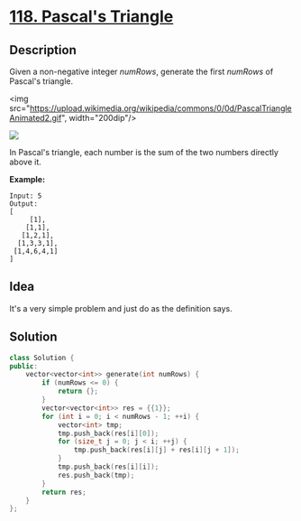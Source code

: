 # [118. Pascal's Triangle](https://leetcode.com/problems/pascals-triangle/description/)

## Description

Given a non-negative integer *numRows*, generate the first *numRows* of Pascal's triangle.

<img src="https://upload.wikimedia.org/wikipedia/commons/0/0d/PascalTriangleAnimated2.gif", width="200dip"/>

![](https://upload.wikimedia.org/wikipedia/commons/0/0d/PascalTriangleAnimated2.gif")

In Pascal's triangle, each number is the sum of the two numbers directly above it.

**Example:**

```
Input: 5
Output:
[
     [1],
    [1,1],
   [1,2,1],
  [1,3,3,1],
 [1,4,6,4,1]
]
```

## Idea

It's a very simple problem and just do as the definition says.

## Solution

```cpp
class Solution {
public:
    vector<vector<int>> generate(int numRows) {
        if (numRows <= 0) {
            return {};
        }
        vector<vector<int>> res = {{1}};
        for (int i = 0; i < numRows - 1; ++i) {
            vector<int> tmp;
            tmp.push_back(res[i][0]);
            for (size_t j = 0; j < i; ++j) {
                tmp.push_back(res[i][j] + res[i][j + 1]);
            }
            tmp.push_back(res[i][i]);
            res.push_back(tmp);
        }
        return res;
    }
};
```
